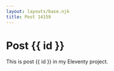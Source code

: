 ```yaml
---
layout: layouts/base.njk
title: Post 14159
---
```


# Post {{ id }}

This is post {{ id }} in my Eleventy project.
